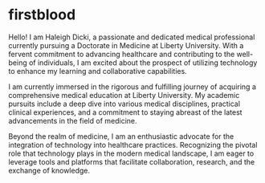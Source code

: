 # firstblood

Hello! I am Haleigh Dicki, a passionate and dedicated medical professional currently pursuing a Doctorate in Medicine at Liberty University. With a fervent commitment to advancing healthcare and contributing to the well-being of individuals, I am excited about the prospect of utilizing technology to enhance my learning and collaborative capabilities.

I am currently immersed in the rigorous and fulfilling journey of acquiring a comprehensive medical education at Liberty University. My academic pursuits include a deep dive into various medical disciplines, practical clinical experiences, and a commitment to staying abreast of the latest advancements in the field of medicine.

Beyond the realm of medicine, I am an enthusiastic advocate for the integration of technology into healthcare practices. Recognizing the pivotal role that technology plays in the modern medical landscape, I am eager to leverage tools and platforms that facilitate collaboration, research, and the exchange of knowledge.

